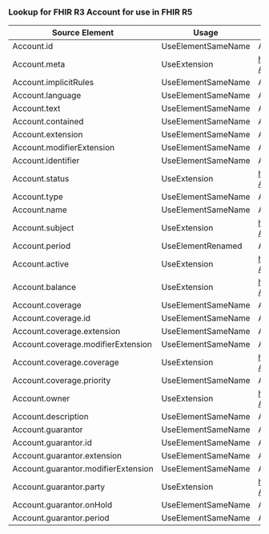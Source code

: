 ### Lookup for FHIR R3 Account for use in FHIR R5

| Source Element | Usage | Target |
| -------------- | ----- | ------ |
| Account.id | UseElementSameName | Account.id |
| Account.meta | UseExtension | http://hl7.org/fhir/3.0/StructureDefinition/extension-Account.meta |
| Account.implicitRules | UseElementSameName | Account.implicitRules |
| Account.language | UseElementSameName | Account.language |
| Account.text | UseElementSameName | Account.text |
| Account.contained | UseElementSameName | Account.contained |
| Account.extension | UseElementSameName | Account.extension |
| Account.modifierExtension | UseElementSameName | Account.modifierExtension |
| Account.identifier | UseElementSameName | Account.identifier |
| Account.status | UseExtension | http://hl7.org/fhir/3.0/StructureDefinition/extension-Account.status |
| Account.type | UseElementSameName | Account.type |
| Account.name | UseElementSameName | Account.name |
| Account.subject | UseExtension | http://hl7.org/fhir/3.0/StructureDefinition/extension-Account.subject |
| Account.period | UseElementRenamed | Account.servicePeriod |
| Account.active | UseExtension | http://hl7.org/fhir/3.0/StructureDefinition/extension-Account.active |
| Account.balance | UseExtension | http://hl7.org/fhir/3.0/StructureDefinition/extension-Account.balance |
| Account.coverage | UseElementSameName | Account.coverage |
| Account.coverage.id | UseElementSameName | Account.coverage.id |
| Account.coverage.extension | UseElementSameName | Account.coverage.extension |
| Account.coverage.modifierExtension | UseElementSameName | Account.coverage.modifierExtension |
| Account.coverage.coverage | UseExtension | http://hl7.org/fhir/3.0/StructureDefinition/extension-Account.coverage.coverage |
| Account.coverage.priority | UseElementSameName | Account.coverage.priority |
| Account.owner | UseExtension | http://hl7.org/fhir/3.0/StructureDefinition/extension-Account.owner |
| Account.description | UseElementSameName | Account.description |
| Account.guarantor | UseElementSameName | Account.guarantor |
| Account.guarantor.id | UseElementSameName | Account.guarantor.id |
| Account.guarantor.extension | UseElementSameName | Account.guarantor.extension |
| Account.guarantor.modifierExtension | UseElementSameName | Account.guarantor.modifierExtension |
| Account.guarantor.party | UseExtension | http://hl7.org/fhir/3.0/StructureDefinition/extension-Account.guarantor.party |
| Account.guarantor.onHold | UseElementSameName | Account.guarantor.onHold |
| Account.guarantor.period | UseElementSameName | Account.guarantor.period |
